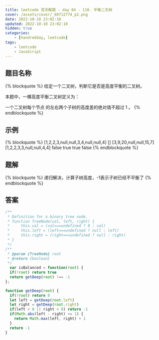 ```yaml
---
title: leetcode 百天解题 - day 84 - 110. 平衡二叉树
cover: /assets/cover/_60712774_p2.png
date: 2022-10-10 23:02:10
updated: 2022-10-10 23:02:10
hidden: true
categories:
    - [handredday, leetcode]
tags:
    - leetcode
    - JavaScript
---
```


## 题目名称

{% blockquote %}
给定一个二叉树，判断它是否是高度平衡的二叉树。

本题中，一棵高度平衡二叉树定义为：

一个二叉树每个节点 的左右两个子树的高度差的绝对值不超过 1 。
{% endblockquote %}

## 示例

{% blockquote %}
[1,2,2,3,null,null,3,4,null,null,4]
[]
[3,9,20,null,null,15,7]
[1,2,2,3,3,null,null,4,4]
false
true
true
false
{% endblockquote %}


## 题解


{% blockquote %}
递归解决，计算子树高度，-1表示子树已经不平衡了
{% endblockquote %}

## 答案

~~~js
/**
 * Definition for a binary tree node.
 * function TreeNode(val, left, right) {
 *     this.val = (val===undefined ? 0 : val)
 *     this.left = (left===undefined ? null : left)
 *     this.right = (right===undefined ? null : right)
 * }
 */
/**
 * @param {TreeNode} root
 * @return {boolean}
 */
  var isBalanced = function(root) {
  if(!root) return true
  return getDeep(root) !== -1
};

function getDeep(root) {
  if(!root) return 0
  let left = getDeep(root.left)
  let right = getDeep(root.right)
  if(left < 0 || right < 0) return -1
  if(Math.abs(left - right) <= 1) {
    return Math.max(left, right) + 1
  }
  return -1
}
~~~